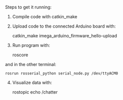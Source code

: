 Steps to get it running:

1. Compile code with catkin_make
2. Upload code to the connected Arduino board with:

    catkin_make imega_arduino_firmware_hello-upload

3. Run program with:

    roscore

and in the other terminal:

    rosrun rosserial_python serial_node.py /dev/ttyACM0

4. Visualize data with:

    rostopic echo /chatter
